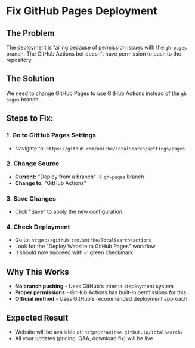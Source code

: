 # Fix GitHub Pages Deployment

## The Problem
The deployment is failing because of permission issues with the `gh-pages` branch. The GitHub Actions bot doesn't have permission to push to the repository.

## The Solution
We need to change GitHub Pages to use GitHub Actions instead of the `gh-pages` branch.

## Steps to Fix:

### 1. Go to GitHub Pages Settings
- Navigate to: `https://github.com/amirke/TotalSearch/settings/pages`

### 2. Change Source
- **Current:** "Deploy from a branch" → `gh-pages` branch
- **Change to:** "GitHub Actions"

### 3. Save Changes
- Click "Save" to apply the new configuration

### 4. Check Deployment
- Go to: `https://github.com/amirke/TotalSearch/actions`
- Look for the "Deploy Website to GitHub Pages" workflow
- It should now succeed with ✅ green checkmark

## Why This Works
- **No branch pushing** - Uses GitHub's internal deployment system
- **Proper permissions** - GitHub Actions has built-in permissions for this
- **Official method** - Uses GitHub's recommended deployment approach

## Expected Result
- Website will be available at: `https://amirke.github.io/TotalSearch/`
- All your updates (pricing, Q&A, download fix) will be live
